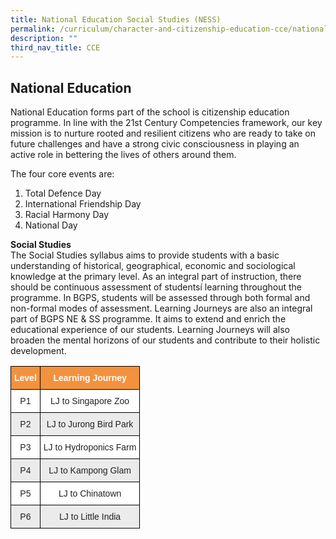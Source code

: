 ```yaml
---
title: National Education Social Studies (NESS)
permalink: /curriculum/character-and-citizenship-education-cce/national-education-social-studies-ness/
description: ""
third_nav_title: CCE
---
```

National Education
------------------

National Education forms part of the school is citizenship education programme. In line with the 21st Century Competencies framework, our key mission is to nurture rooted and resilient citizens who are ready to take on future challenges and have a strong civic consciousness in playing an active role in bettering the lives of others around them.

The four core events are:

1.  Total Defence Day
2.  International Friendship Day
3.  Racial Harmony Day
4.  National Day

**Social Studies**   <br>
The Social Studies syllabus aims to provide students with a basic understanding of historical, geographical, economic and sociological knowledge at the primary level. As an integral part of instruction, there should be continuous assessment of studentsí learning throughout the programme. In BGPS, students will be assessed through both formal and non-formal modes of assessment. Learning Journeys are also an integral part of BGPS NE & SS programme. It aims to extend and enrich the educational experience of our students. Learning Journeys will also broaden the mental horizons of our students and contribute to their holistic development.

<style type="text/css">
.tg  {border-collapse:collapse;border-spacing:0;}
.tg td{border-color:black;border-style:solid;border-width:1px;font-family:Arial, sans-serif;font-size:14px;
  overflow:hidden;padding:10px 5px;word-break:normal;}
.tg th{border-color:black;border-style:solid;border-width:1px;font-family:Arial, sans-serif;font-size:14px;
  font-weight:normal;overflow:hidden;padding:10px 5px;word-break:normal;}
.tg .tg-tv4n{background-color:#EBEBEB;color:#222;text-align:center;vertical-align:top}
.tg .tg-8k0l{background-color:#F3923E;color:#FFF;font-weight:bold;text-align:center;vertical-align:top}
.tg .tg-lygy{background-color:#FFF;color:#222;text-align:center;vertical-align:top}
</style>
<table class="tg">
<thead>
  <tr>
    <th class="tg-8k0l">Level</th>
    <th class="tg-8k0l">Learning Journey</th>
  </tr>
</thead>
<tbody>
  <tr>
    <td class="tg-lygy">P1</td>
    <td class="tg-lygy">LJ to Singapore Zoo</td>
  </tr>
  <tr>
    <td class="tg-tv4n">P2</td>
    <td class="tg-tv4n">LJ to Jurong Bird Park</td>
  </tr>
  <tr>
    <td class="tg-lygy">P3 </td>
    <td class="tg-lygy">LJ to Hydroponics Farm </td>
  </tr>
  <tr>
    <td class="tg-tv4n">P4</td>
    <td class="tg-tv4n"> LJ to Kampong Glam</td>
  </tr>
  <tr>
    <td class="tg-lygy">P5 </td>
    <td class="tg-lygy">LJ to Chinatown </td>
  </tr>
  <tr>
    <td class="tg-tv4n"> P6</td>
    <td class="tg-tv4n">LJ to Little India </td>
  </tr>
</tbody>
</table>